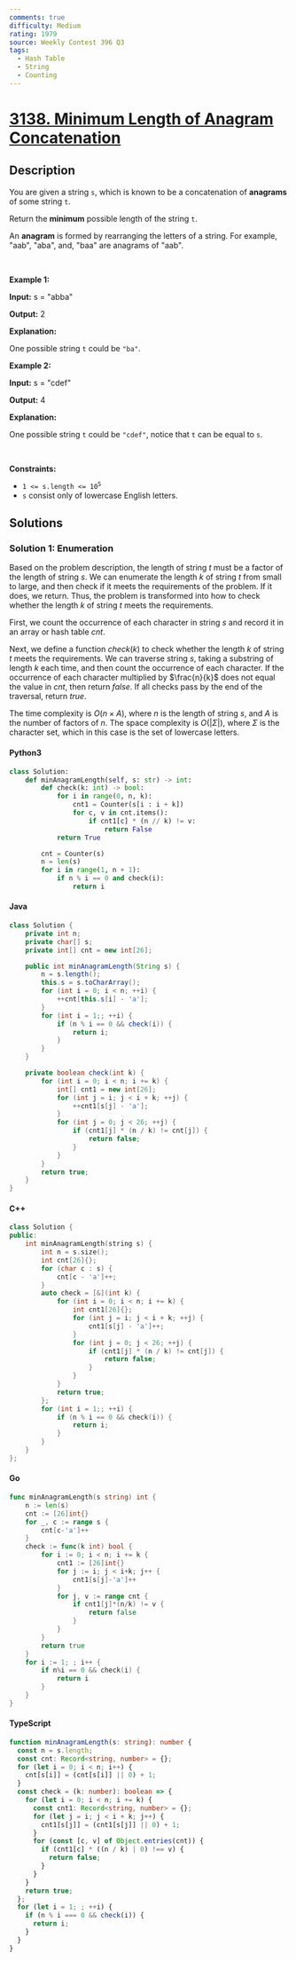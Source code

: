 ```yaml
---
comments: true
difficulty: Medium
rating: 1979
source: Weekly Contest 396 Q3
tags:
  - Hash Table
  - String
  - Counting
---
```


<!-- problem:start -->

# [3138. Minimum Length of Anagram Concatenation](https://leetcode.com/problems/minimum-length-of-anagram-concatenation)

## Description

<!-- description:start -->

<p>You are given a string <code>s</code>, which is known to be a concatenation of <strong>anagrams</strong> of some string <code>t</code>.</p>

<p>Return the <strong>minimum</strong> possible length of the string <code>t</code>.</p>

<p>An <strong>anagram</strong> is formed by rearranging the letters of a string. For example, &quot;aab&quot;, &quot;aba&quot;, and, &quot;baa&quot; are anagrams of &quot;aab&quot;.</p>

<p>&nbsp;</p>
<p><strong class="example">Example 1:</strong></p>

<div class="example-block">
<p><strong>Input:</strong> <span class="example-io">s = &quot;abba&quot;</span></p>

<p><strong>Output:</strong> <span class="example-io">2</span></p>

<p><strong>Explanation:</strong></p>

<p>One possible string <code>t</code> could be <code>&quot;ba&quot;</code>.</p>
</div>

<p><strong class="example">Example 2:</strong></p>

<div class="example-block">
<p><strong>Input:</strong> <span class="example-io">s = &quot;cdef&quot;</span></p>

<p><strong>Output:</strong> <span class="example-io">4</span></p>

<p><strong>Explanation:</strong></p>

<p>One possible string <code>t</code> could be <code>&quot;cdef&quot;</code>, notice that <code>t</code> can be equal to <code>s</code>.</p>
</div>

<p>&nbsp;</p>
<p><strong>Constraints:</strong></p>

<ul>
	<li><code>1 &lt;= s.length &lt;= 10<sup>5</sup></code></li>
	<li><code>s</code> consist only of lowercase English letters.</li>
</ul>

<!-- description:end -->

## Solutions

<!-- solution:start -->

### Solution 1: Enumeration

Based on the problem description, the length of string $\textit{t}$ must be a factor of the length of string $\textit{s}$. We can enumerate the length $k$ of string $\textit{t}$ from small to large, and then check if it meets the requirements of the problem. If it does, we return. Thus, the problem is transformed into how to check whether the length $k$ of string $\textit{t}$ meets the requirements.

First, we count the occurrence of each character in string $\textit{s}$ and record it in an array or hash table $\textit{cnt}$.

Next, we define a function $\textit{check}(k)$ to check whether the length $k$ of string $\textit{t}$ meets the requirements. We can traverse string $\textit{s}$, taking a substring of length $k$ each time, and then count the occurrence of each character. If the occurrence of each character multiplied by $\frac{n}{k}$ does not equal the value in $\textit{cnt}$, then return $\textit{false}$. If all checks pass by the end of the traversal, return $\textit{true}$.

The time complexity is $O(n \times A)$, where $n$ is the length of string $\textit{s}$, and $A$ is the number of factors of $n$. The space complexity is $O(|\Sigma|)$, where $\Sigma$ is the character set, which in this case is the set of lowercase letters.

<!-- tabs:start -->

#### Python3

```python
class Solution:
    def minAnagramLength(self, s: str) -> int:
        def check(k: int) -> bool:
            for i in range(0, n, k):
                cnt1 = Counter(s[i : i + k])
                for c, v in cnt.items():
                    if cnt1[c] * (n // k) != v:
                        return False
            return True

        cnt = Counter(s)
        n = len(s)
        for i in range(1, n + 1):
            if n % i == 0 and check(i):
                return i
```

#### Java

```java
class Solution {
    private int n;
    private char[] s;
    private int[] cnt = new int[26];

    public int minAnagramLength(String s) {
        n = s.length();
        this.s = s.toCharArray();
        for (int i = 0; i < n; ++i) {
            ++cnt[this.s[i] - 'a'];
        }
        for (int i = 1;; ++i) {
            if (n % i == 0 && check(i)) {
                return i;
            }
        }
    }

    private boolean check(int k) {
        for (int i = 0; i < n; i += k) {
            int[] cnt1 = new int[26];
            for (int j = i; j < i + k; ++j) {
                ++cnt1[s[j] - 'a'];
            }
            for (int j = 0; j < 26; ++j) {
                if (cnt1[j] * (n / k) != cnt[j]) {
                    return false;
                }
            }
        }
        return true;
    }
}
```

#### C++

```cpp
class Solution {
public:
    int minAnagramLength(string s) {
        int n = s.size();
        int cnt[26]{};
        for (char c : s) {
            cnt[c - 'a']++;
        }
        auto check = [&](int k) {
            for (int i = 0; i < n; i += k) {
                int cnt1[26]{};
                for (int j = i; j < i + k; ++j) {
                    cnt1[s[j] - 'a']++;
                }
                for (int j = 0; j < 26; ++j) {
                    if (cnt1[j] * (n / k) != cnt[j]) {
                        return false;
                    }
                }
            }
            return true;
        };
        for (int i = 1;; ++i) {
            if (n % i == 0 && check(i)) {
                return i;
            }
        }
    }
};
```

#### Go

```go
func minAnagramLength(s string) int {
	n := len(s)
	cnt := [26]int{}
	for _, c := range s {
		cnt[c-'a']++
	}
	check := func(k int) bool {
		for i := 0; i < n; i += k {
			cnt1 := [26]int{}
			for j := i; j < i+k; j++ {
				cnt1[s[j]-'a']++
			}
			for j, v := range cnt {
				if cnt1[j]*(n/k) != v {
					return false
				}
			}
		}
		return true
	}
	for i := 1; ; i++ {
		if n%i == 0 && check(i) {
			return i
		}
	}
}
```

#### TypeScript

```ts
function minAnagramLength(s: string): number {
  const n = s.length;
  const cnt: Record<string, number> = {};
  for (let i = 0; i < n; i++) {
    cnt[s[i]] = (cnt[s[i]] || 0) + 1;
  }
  const check = (k: number): boolean => {
    for (let i = 0; i < n; i += k) {
      const cnt1: Record<string, number> = {};
      for (let j = i; j < i + k; j++) {
        cnt1[s[j]] = (cnt1[s[j]] || 0) + 1;
      }
      for (const [c, v] of Object.entries(cnt)) {
        if (cnt1[c] * ((n / k) | 0) !== v) {
          return false;
        }
      }
    }
    return true;
  };
  for (let i = 1; ; ++i) {
    if (n % i === 0 && check(i)) {
      return i;
    }
  }
}
```

<!-- tabs:end -->

<!-- solution:end -->

<!-- problem:end -->
